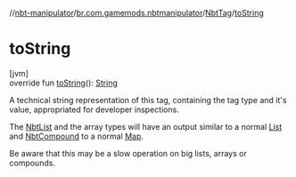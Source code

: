 //[nbt-manipulator](../../../index.md)/[br.com.gamemods.nbtmanipulator](../index.md)/[NbtTag](index.md)/[toString](to-string.md)

# toString

[jvm]\
override fun [toString](to-string.md)(): [String](https://kotlinlang.org/api/latest/jvm/stdlib/kotlin/-string/index.html)

A technical string representation of this tag, containing the tag type and it's value, appropriated for developer inspections.

The [NbtList](../-nbt-list/index.md) and the array types will have an output similar to a normal [List](https://kotlinlang.org/api/latest/jvm/stdlib/kotlin.collections/-list/index.html) and [NbtCompound](../-nbt-compound/index.md) to a normal [Map](https://kotlinlang.org/api/latest/jvm/stdlib/kotlin.collections/-map/index.html).

Be aware that this may be a slow operation on big lists, arrays or compounds.
